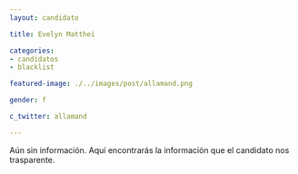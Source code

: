 ```yaml
---
layout: candidato

title: Evelyn Matthei

categories: 
- candidatos
- blacklist

featured-image: ./../images/post/allamand.png

gender: f

c_twitter: allamand

---
```


Aún sin información. Aquí encontrarás la información que el candidato nos trasparente.

